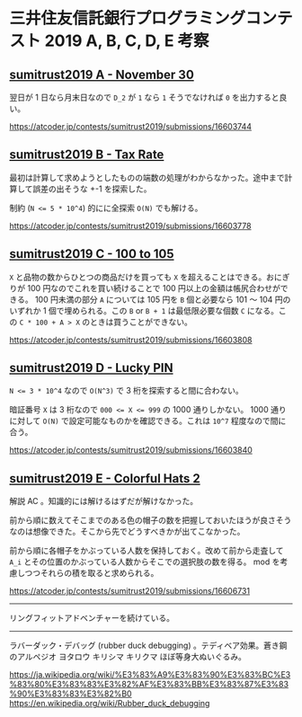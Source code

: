 # 三井住友信託銀行プログラミングコンテスト 2019 A, B, C, D, E 考察

## [sumitrust2019 A - November 30](https://atcoder.jp/contests/sumitrust2019/tasks/sumitb2019_a)

翌日が 1 日なら月末日なので `D_2` が `1` なら `1` そうでなければ `0` を出力すると良い。

<https://atcoder.jp/contests/sumitrust2019/submissions/16603744>

## [sumitrust2019 B - Tax Rate](https://atcoder.jp/contests/sumitrust2019/tasks/sumitb2019_b)

最初は計算して求めようとしたものの端数の処理がわからなかった。途中まで計算して誤差の出そうな +-1 を探索した。

制約 (`N <= 5 * 10^4`) 的にに全探索 `O(N)` でも解ける。

<https://atcoder.jp/contests/sumitrust2019/submissions/16603778>

## [sumitrust2019 C - 100 to 105](https://atcoder.jp/contests/sumitrust2019/tasks/sumitb2019_c)

`X` と品物の数からひとつの商品だけを買っても `X` を超えることはできる。おにぎりが 100 円なのでこれを買い続けることで 100 円以上の金額は帳尻合わせができる。 100 円未満の部分 `A` については 105 円を `B` 個と必要なら 101 〜 104 円のいずれか 1 個で埋められる。この `B` or `B + 1` は最低限必要な個数 `C` になる。この `C * 100 + A > X` のときは買うことができない。

<https://atcoder.jp/contests/sumitrust2019/submissions/16603808>

## [sumitrust2019 D - Lucky PIN](https://atcoder.jp/contests/sumitrust2019/tasks/sumitb2019_d)

`N <= 3 * 10^4` なので `O(N^3)` で 3 桁を探索すると間に合わない。

暗証番号 `X` は 3 桁なので `000 <= X <= 999` の 1000 通りしかない。 1000 通りに対して `O(N)` で設定可能なものかを確認できる。これは `10^7` 程度なので間に合う。

<https://atcoder.jp/contests/sumitrust2019/submissions/16603840>

## [sumitrust2019 E - Colorful Hats 2](https://atcoder.jp/contests/sumitrust2019/tasks/sumitb2019_e)

解説 AC 。知識的には解けるはずだが解けなかった。

前から順に数えてそこまでのある色の帽子の数を把握しておいたほうが良さそうなのは想像できた。そこから先でどうすべきかが出てこなかった。

前から順に各帽子をかぶっている人数を保持しておく。改めて前から走査して `A_i` とその位置のかぶっている人数からそこでの選択肢の数を得る。 mod を考慮しつつそれらの積を取ると求められる。

<https://atcoder.jp/contests/sumitrust2019/submissions/16606731>

---

リングフィットアドベンチャーを続けている。

---

ラバーダック・デバッグ (rubber duck debugging) 。テディベア効果。蒼き鋼のアルペジオ ヨタロウ キリシマ キリクマ ほぼ等身大ぬいぐるみ。

<https://ja.wikipedia.org/wiki/%E3%83%A9%E3%83%90%E3%83%BC%E3%83%80%E3%83%83%E3%82%AF%E3%83%BB%E3%83%87%E3%83%90%E3%83%83%E3%82%B0>
<https://en.wikipedia.org/wiki/Rubber_duck_debugging>

